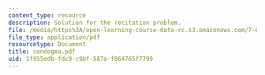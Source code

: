 ```yaml
---
content_type: resource
description: Solution for the recitation problem.
file: /media/https%3A/open-learning-course-data-rc.s3.amazonaws.com/7-012-introduction-to-biology-fall-2004/1f955edbfdc9c9bf587af864765f7799_cendogma.pdf
file_type: application/pdf
resourcetype: Document
title: cendogma.pdf
uid: 1f955edb-fdc9-c9bf-587a-f864765f7799
---
```

